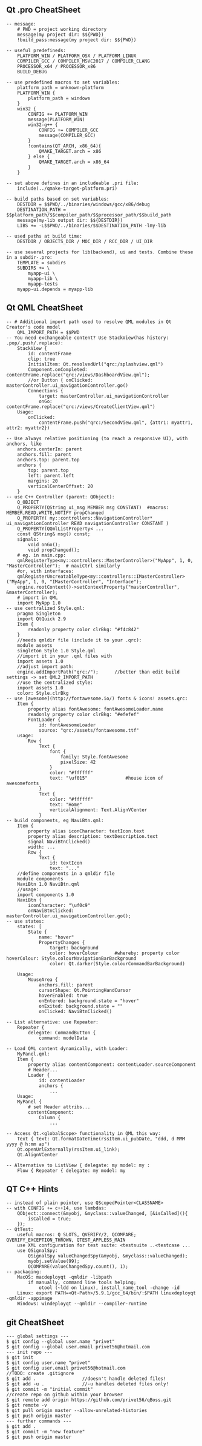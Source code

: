 ## Qt .pro CheatSheet
	-- message:
		# PWD = project working directory
		message(my project dir: $${PWD})
		!build_pass:message(my project dir: $${PWD})
		
	-- useful predefineds:
		PLATFORM_WIN / PLATFORM_OSX / PLATFORM_LINUX
		COMPILER_GCC / COMPILER_MSVC2017 / COMPILER_CLANG
		PROCESSOR_x64 / PROCESSOR_x86
		BUILD_DEBUG

	-- use predefined macros to set variables:
		platform_path = unknown-platform
		PLATFORM_WIN {
			platform_path = windows
		}
		win32 {
			CONFIG += PLATFORM_WIN
			message(PLATFORM_WIN)
			win32-g++ {
				CONFIG += COMPILER_GCC
				message(COMPILER_GCC)
			}
			!contains(QT_ARCH, x86_64){
				QMAKE_TARGET.arch = x86
			} else {
				QMAKE_TARGET.arch = x86_64
			}
		}
		
	-- set above defines in an includeable .pri file:
		include(../qmake-target-platform.pri)
		
	-- build paths based on set variables:
		DESTDIR = $$PWD/../binaries/windows/gcc/x86/debug
		DESTINATION_PATH = $$platform_path/$$compiler_path/$$processor_path/$$build_path
		message(my-lib output dir: $${DESTDIR})
		LIBS += -L$$PWD/../binaries/$$DESTINATION_PATH -lmy-lib
		
	-- used paths at build time:
		DESTDIR / OBJECTS_DIR / MOC_DIR / RCC_DIR / UI_DIR

	-- use several projects for lib(backend), ui and tests. Combine these in a subdir-.pro:
		TEMPLATE = subdirs
		SUBDIRS += \
			myapp-ui \
			myapp-lib \
			myapp-tests
		myapp-ui.depends = myapp-lib

## Qt QML CheatSheet
	-- # Additional import path used to resolve QML modules in Qt Creator's code model
		QML_IMPORT_PATH = $$PWD
	-- You need exchangeable content? Use StackView(has history: .pop/.push/.replace):
		StackView {
			id: contentFrame
			clip: true
			InitialItem: Qt.resolvedUrl("qrc:/splashview.qml")
			Component.onCompleted: contentFrame.replace("qrc:/views/DashboardView.qml");
			//or Button { onClicked: masterController.ui_navigationController.go()
			Connections {
				target: masterController.ui_navigationController
				onGo: contentFrame.replace("qrc:/views/CreateClientView.qml")
		Usage: 
			onClicked:
				contentFrame.push("qrc:/SecondView.qml", {attr1: myattr1, attr2: myattr2})

	-- Use always relative positioning (to reach a responsive UI), with anchors, like
		anchors.centerIn: parent
		anchors.fill: parent
		anchors.top: parent.top
		anchors {
			top: parent.top
			left: parent.left
			margins: 20
			verticalCenterOffset: 20
		}
	-- use C++ Controller (parent: QObject):
		Q_OBJECT
		Q_PROPERTY(QString ui_msg MEMBER msg CONSTANT)	#macros: MEMBER,READ,WRITE,NOTIFY propChanged
		Q_PROPERTY( my::controllers::NavigationController* ui_navigationController READ navigationController CONSTANT )
		Q_PROPERTY(QQmlListProperty< ...
		const QString& msg() const;
		signals:
			void onGo();
			void propChanged();
		# eg. in main.cpp:
		qmlRegisterType<my::controllers::MasterController>("MyApp", 1, 0, "MasterController");	# naviCtrl similarly
		#or, with interfaces:
		qmlRegisterUncreatableType<my::controllers::IMasterController>("MyApp", 1, 0, "IMasterController", "Interface");
		engine.rootContext()->setContextProperty("masterController", &masterController);
		# import in QML
		import MyApp 1.0
	-- use centralized Style.qml:
		pragma Singleton
		import QtQuick 2.9
		Item {
			readonly property color clrBkg: "#f4c842"
		}
		//needs qmldir file (include it to your .qrc):
		module assets
		singleton Style 1.0 Style.qml
		//import it in your .qml files with
		import assets 1.0
		//adjust import path:
		engine.addImportPath("qrc:/");		//better than edit build settings -> set QML2_IMPORT_PATH
		//use the centralized style:
		import assets 1.0
		color: Style.clrBkg
	-- use [awesome](http://fontawesome.io/) fonts & icons! assets.qrc:
		Item {
			property alias fontAwesome: fontAwesomeLoader.name
			readonly property color clrBkg: "#efefef"
			FontLoader {
				id: fontAwesomeLoader
				source: "qrc:/assets/fontawesome.ttf"
		usage:
			Row {
				Text {
					font {
						family: Style.fontAwesome
						pixelSize: 42
					}
					color: "#ffffff"
					text: "\uf015"				#house icon of awesomefonts
				}
				Text {
					color: "#ffffff"
					text: "Home"
					verticalAlignment: Text.AlignVCenter
				}
	-- build components, eg NaviBtn.qml:
		Item {
			property alias iconCharacter: textIcon.text
			property alias description: textDescription.text
			signal NaviBtnClicked()
			width: ...
			Row {
				Text {
					id: textIcon
					text: "..."
		//define components in a qmldir file
		module components
		NaviBtn 1.0 NaviBtn.qml
		//usage:
		import components 1.0
		NaviBtn {
			iconCharacter: "\uf0c9"
			onNaviBtnClicked: masterController.ui_navigationController.go();
	-- use states:
		states: [
			State {
				name: "hover"
				PropertyChanges {
					target: background
					color: hoverColour		#whereby: property color hoverColour: Style.colourNavigationBarBackground
					color: Qt.darker(Style.colourCommandBarBackground)
					
		Usage:
			MouseArea {
				anchors.fill: parent
				cursorShape: Qt.PointingHandCursor
				hoverEnabled: true
				onEntered: background.state = "hover"
				onExited: background.state = ""
				onClicked: NaviBtnClicked()

	-- List alternative: use Repeater:
		Repeater {
			delegate: CommandButton {
				command: modelData
	
	-- Load QML content dynamically, with Loader:
		MyPanel.qml:
		Item {
			property alias contentComponent: contentLoader.sourceComponent
			# Header...
			Loader {
				id: contentLoader
				anchors {
					...
		Usage:
		MyPanel {
			# set Header attribs...
			contentComponent:
				Column {
					...

	-- Access Qt.<globalScope> functionality in QML this way:
		Text { text: Qt.formatDateTime(rssItem.ui_pubDate, "ddd, d MMM yyyy @ h:mm ap")
		Qt.openUrlExternally(rssItem.ui_link);
		Qt.AlignVCenter
		
	-- Alternative to ListView { delegate: my model: my :
		Flow { Repeater { delegate: my model: my

## QT C++ Hints
	-- instead of plain pointer, use QScopedPointer<CLASSNAME>
	-- with CONFIG += c++14, use lambdas:
		QObject::connect(&myobj, &myclass::valueChanged, [&isCalled](){
			isCalled = true;
		});
	-- QtTest:
		useful macros: Q_SLOTS, QVERIFY/2, QCOMPARE; QVERIFY_EXCEPTION_THROWN, QTEST_APPLESS_MAIN
		use XML configuration for test suite: <testsuite ..<testcase ...
		use QSignalSpy:
			QSignalSpy valueChangedSpy(&myobj, &myclass::valueChanged);
			myobj.setValue(99);
			QCOMPARE(valueChangedSpy.count(), 1);
	-- packaging:
		MacOS: macdeployqt -qmldir -libpath
			if manually, command line tools helping;
				otool (~ldd on linux), install_name_tool -change -id
		Linux: export PATH=<Qt-Path>/5.9.1/gcc_64/bin/:$PATH linuxdeployqt -qmldir -appimage
		Windows: windeployqt --qmldir --compiler-runtime

## git CheatSheet
	--- global settings ---
	$ git config --global user.name "privet"
	$ git config --global user.email privet56@hotmail.com
	--- init repo ---
	$ git init
	$ git config user.name "privet"
	$ git config user.email privet56@hotmail.com
	//TODO: create .gitignore
	$ git add .					//doesn't handle deleted files!
	$ git add -u .				//-u handles deleted files only!
	$ git commit -m "initial commit"
	//create repo on github within your browser
	$ git remote add origin https://github.com/privet56/qBoss.git
	$ git remote -v
	$ git pull origin master --allow-unrelated-histories
	$ git push origin master
	--- further commands ---
	$ git add .
	$ git commit -m "new feature"
	$ git push origin master

